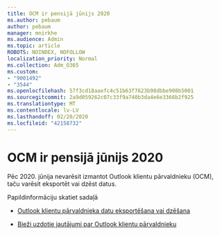 ```yaml
---
title: OCM ir pensijā jūnijs 2020
ms.author: pebaum
author: pebaum
manager: mnirkhe
ms.audience: Admin
ms.topic: article
ROBOTS: NOINDEX, NOFOLLOW
localization_priority: Normal
ms.collection: Adm_O365
ms.custom:
- "9001492"
- "3544"
ms.openlocfilehash: 57f3cd18aaefc4c51b63f7623b98dbbe908b5001
ms.sourcegitcommit: 2a9d059262c07c33f9a740b3da4e6e3366b2f925
ms.translationtype: MT
ms.contentlocale: lv-LV
ms.lasthandoff: 02/20/2020
ms.locfileid: "42158732"
---
```

# <a name="ocm-to-be-retired-june-2020"></a>OCM ir pensijā jūnijs 2020

Pēc 2020. jūnija nevarēsit izmantot Outlook klientu pārvaldnieku (OCM), taču varēsit eksportēt vai dzēst datus. 

Papildinformāciju skatiet sadaļā

- [Outlook klientu pārvaldnieka datu eksportēšana vai dzēšana](https://support.office.com/en-us/article/1a421cb4-e8de-4b44-bfb8-710b92820439)

- [Bieži uzdotie jautājumi par Outlook klientu pārvaldnieku](https://support.office.com/article/88e127ca-43a1-4c9d-8d52-6ad3a80f9c32) 